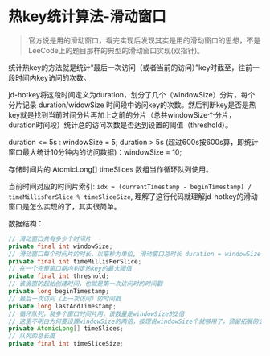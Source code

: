 # 热key统计算法-滑动窗口

> 官方说是用的滑动窗口，看完实现后发现其实是用的滑动窗口的思想，不是LeeCode上的题目那样的典型的滑动窗口实现(双指针)。

统计热key的方法就是统计“最后一次访问（或者当前的访问）”key时截至，往前一段时间内key访问的次数。

jd-hotkey将这段时间定义为duration，划分了几个（windowSize）分片，每个分片记录 duration/widowSize 时间段中访问key的次数。然后判断key是否是热key就是找到当前时间分片再加上之前的分片（总共windowSize个分片，duration时间段）统计总的访问次数是否达到设置的阈值（threshold）。

duration <= 5s : windowSize = 5; duration > 5s (超过600s按600s算，即统计窗口最大统计10分钟内的访问数据)：windowSize = 10;

存储时间片的 AtomicLong[] timeSlices 数组当作循环队列使用。

当前时间对应的时间片索引:  `idx = (currentTimestamp - beginTimestamp) / timeMillisPerSlice % timeSliceSize`, 理解了这行代码就理解jd-hotkey的滑动窗口是怎么实现的了，其实很简单。

数据结构：

```java
// 滑动窗口共有多少个时间片
private final int windowSize;
// 滑动窗口每个时间片的时长，以毫秒为单位, 滑动窗口总时长 duration = windowSize * timeMillisPerSlice
private final int timeMillisPerSlice;
// 在一个完整窗口期内判定热key的最大阈值
private final int threshold;
// 该滑窗的起始创建时间，也就是第一次访问时的时间戳
private long beginTimestamp;
// 最后一次访问（上一次访问）的时间戳
private long lastAddTimestamp;
// 循环队列，装多个窗口时间片用，该数量是windowSize的2倍
// 这里不明白为何要设置windowSize的两倍，按理说windowSize个就够用了，预留拓展的么？
private AtomicLong[] timeSlices;
// 队列的总长度
private final int timeSliceSize;
```

